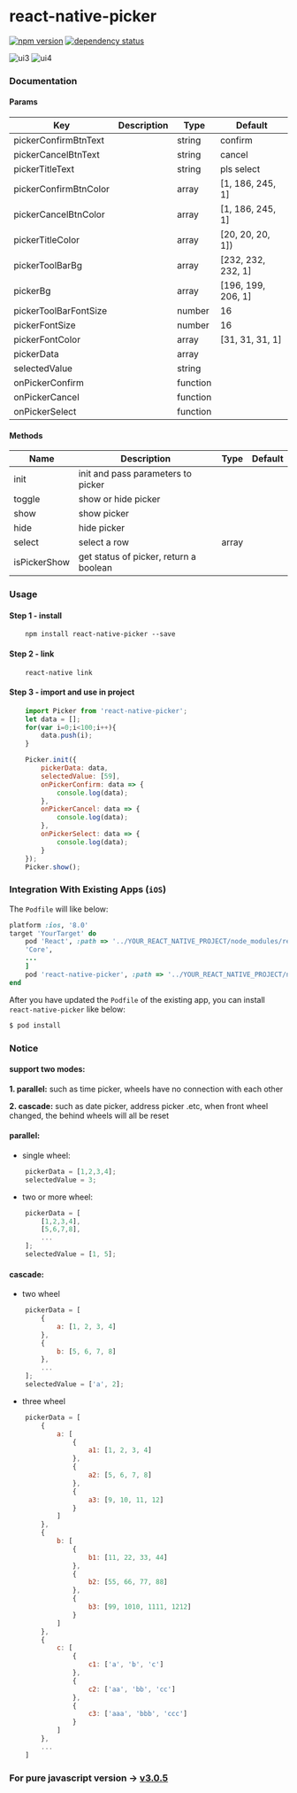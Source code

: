 # react-native-picker

[![npm version](https://img.shields.io/npm/v/react-native-picker.svg?style=flat-square)](https://www.npmjs.com/package/react-native-picker) <a href="https://david-dm.org/beefe/react-native-picker"><img src="https://david-dm.org/beefe/react-native-picker.svg?style=flat-square" alt="dependency status"></a>   

![ui3](./doc/ui3.jpg)
![ui4](./doc/ui4.jpg)

### Documentation

#### Params

|Key | Description | Type | Default|
| --- | ----------- | ---- | ------ |
|pickerConfirmBtnText  |            |string  |confirm            |
|pickerCancelBtnText   |            |string  |cancel             |
|pickerTitleText       |            |string  |pls select         |
|pickerConfirmBtnColor |            |array   |[1, 186, 245, 1]   |
|pickerCancelBtnColor  |            |array   |[1, 186, 245, 1]   |
|pickerTitleColor      |            |array   |[20, 20, 20, 1])   |
|pickerToolBarBg       |            |array   |[232, 232, 232, 1] |
|pickerBg              |            |array   |[196, 199, 206, 1] |
|pickerToolBarFontSize |            |number  |16                 |
|pickerFontSize        |            |number  |16                 |
|pickerFontColor       |            |array   |[31, 31, 31, 1]    |
|pickerData            |            |array   |                   |
|selectedValue         |            |string  |                   |
|onPickerConfirm       |            |function|                   |
|onPickerCancel        |            |function|                   |
|onPickerSelect        |            |function|                   |

#### Methods

|Name | Description | Type | Default|
| --- | ----------- | ---- | ------ |
|init         |init and pass parameters to picker      |     |   |
|toggle       |show or hide picker                     |     |   |
|show         |show picker                             |     |   |
|hide         |hide picker                             |     |   |
|select       |select a row                            |array|   |
|isPickerShow |get status of picker, return a boolean  |     |   |


### Usage

#### Step 1 - install

```
	npm install react-native-picker --save
```

#### Step 2 - link

```
	react-native link
```

#### Step 3 - import and use in project

```javascript
    import Picker from 'react-native-picker';
    let data = [];
    for(var i=0;i<100;i++){
        data.push(i);
    }

    Picker.init({
        pickerData: data,
        selectedValue: [59],
        onPickerConfirm: data => {
            console.log(data);
        },
        onPickerCancel: data => {
            console.log(data);
        },
        onPickerSelect: data => {
            console.log(data);
        }
    });
    Picker.show();

```

### Integration With Existing Apps (`iOS`)
The `Podfile` will like below:
``` ruby
platform :ios, '8.0'
target 'YourTarget' do
    pod 'React', :path => '../YOUR_REACT_NATIVE_PROJECT/node_modules/react-native', :subspecs => [
    'Core',
    ...
    ]
    pod 'react-native-picker', :path => '../YOUR_REACT_NATIVE_PROJECT/node_modules/react-native-picker'
end
```
After you have updated the `Podfile` of the existing app, you can install `react-native-picker` like below:
``` bash
$ pod install
```

### Notice

#### support two modes:

<b>1. parallel:</b> such as time picker, wheels have no connection with each other

<b>2. cascade:</b> such as date picker, address picker .etc, when front wheel changed, the behind wheels will all be reset

#### parallel:

- single wheel:

```javascript
	pickerData = [1,2,3,4];
	selectedValue = 3;
```

- two or more wheel:

```javascript
	pickerData = [
		[1,2,3,4],
		[5,6,7,8],
		...
	];
	selectedValue = [1, 5];
```

#### cascade:

- two wheel

```javascript
    pickerData = [
        {
            a: [1, 2, 3, 4]
        },
        {
            b: [5, 6, 7, 8]
        },
        ...
    ];
    selectedValue = ['a', 2];
```

- three wheel

```javascript
    pickerData = [
        {
            a: [
                {
                    a1: [1, 2, 3, 4]
                },
                {
                    a2: [5, 6, 7, 8]
                },
                {
                    a3: [9, 10, 11, 12]
                }
            ]
        },
        {
            b: [
                {
                    b1: [11, 22, 33, 44]
                },
                {
                    b2: [55, 66, 77, 88]
                },
                {
                    b3: [99, 1010, 1111, 1212]
                }
            ]
        },
        {
            c: [
                {
                    c1: ['a', 'b', 'c']
                },
                {
                    c2: ['aa', 'bb', 'cc']
                },
                {
                    c3: ['aaa', 'bbb', 'ccc']
                }
            ]
        },
        ...
    ]
```

### For pure javascript version -> [v3.0.5](https://github.com/beefe/react-native-picker/tree/pure-javascript-version)
